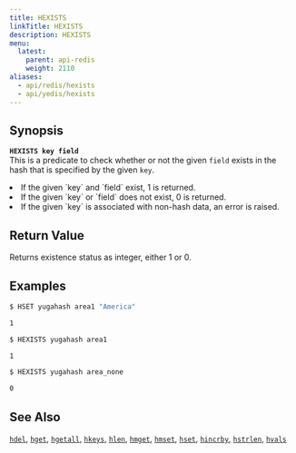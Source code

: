 ```yaml
---
title: HEXISTS
linkTitle: HEXISTS
description: HEXISTS
menu:
  latest:
    parent: api-redis
    weight: 2110
aliases:
  - api/redis/hexists
  - api/yedis/hexists
---
```


## Synopsis
<b>`HEXISTS key field`</b><br>
This is a predicate to check whether or not the given `field` exists in the hash that is specified by the given `key`.
<li>If the given `key` and `field` exist, 1 is returned.</li>
<li>If the given `key` or `field` does not exist, 0 is returned.</li>
<li>If the given `key` is associated with non-hash data, an error is raised.</li>

## Return Value
Returns existence status as integer, either 1 or 0.

## Examples
```{.sh .copy .separator-dollar}
$ HSET yugahash area1 "America"
```
```sh
1
```
```{.sh .copy .separator-dollar}
$ HEXISTS yugahash area1
```
```sh
1
```
```{.sh .copy .separator-dollar}
$ HEXISTS yugahash area_none
```
```sh
0
```

## See Also
[`hdel`](../hdel/), [`hget`](../hget/), [`hgetall`](../hgetall/), [`hkeys`](../hkeys/), [`hlen`](../hlen/), [`hmget`](../hmget/), [`hmset`](../hmset/), [`hset`](../hset/), [`hincrby`](../hincrby/), [`hstrlen`](../hstrlen/), [`hvals`](../hvals/)
